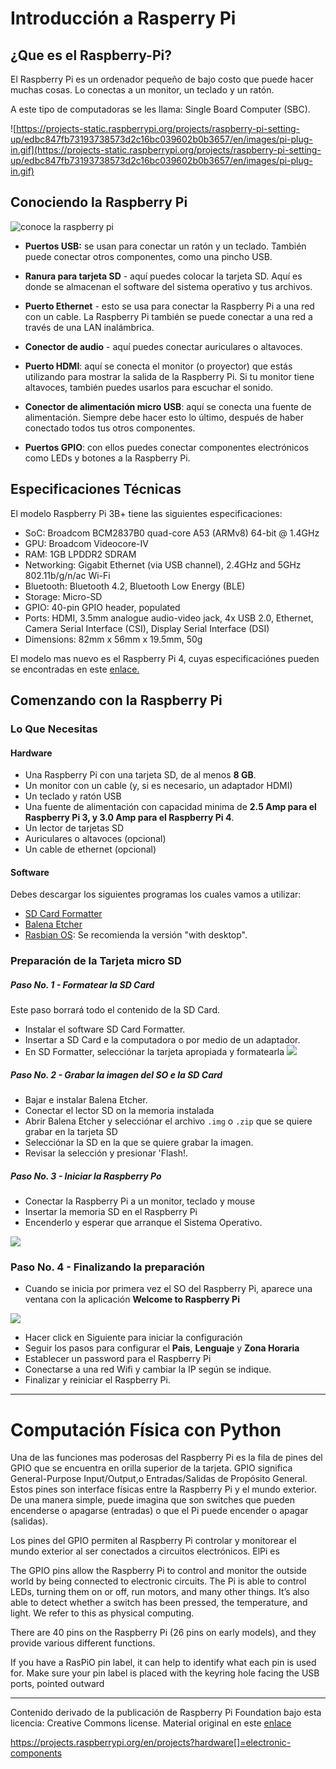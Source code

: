 ﻿# Introducción a Rasperry Pi

## ¿Que es el Raspberry-Pi?

El Raspberry Pi es un ordenador pequeño de bajo costo que puede hacer muchas cosas. Lo conectas a un monitor, un teclado y un ratón.

A este tipo de computadoras se les llama: Single Board Computer (SBC).

![https://projects-static.raspberrypi.org/projects/raspberry-pi-setting-up/edbc847fb73193738573d2c16bc039602b0b3657/en/images/pi-plug-in.gif](https://projects-static.raspberrypi.org/projects/raspberry-pi-setting-up/edbc847fb73193738573d2c16bc039602b0b3657/en/images/pi-plug-in.gif)

## Conociendo la Raspberry Pi

![conoce la raspberry pi](https://projects-static.raspberrypi.org/projects/raspberry-pi-getting-started/265d1b0102bf58bc4b05b87ad3cb7793f5bf9ed7/es-ES/images/pi-labelled-names.png)

* **Puertos USB:** se usan para conectar un ratón y un teclado. También puede conectar otros componentes, como una pincho USB.

* **Ranura para tarjeta SD** - aquí puedes colocar la tarjeta SD. Aquí es donde se almacenan el software del sistema operativo y tus archivos.

* **Puerto Ethernet** - esto se usa para conectar la Raspberry Pi a una red con un cable. La Raspberry Pi también se puede conectar a una red a través de una LAN inalámbrica.

* **Conector de audio** - aquí puedes conectar auriculares o altavoces.

* **Puerto HDMI**: aquí se conecta el monitor (o proyector) que estás utilizando para mostrar la salida de la Raspberry Pi. Si tu monitor tiene altavoces, también puedes usarlos para escuchar el sonido.

* **Conector de alimentación micro USB**: aquí se conecta una fuente de alimentación. Siempre debe hacer esto lo último, después de haber conectado todos tus otros componentes.

* **Puertos GPIO**: con ellos puedes conectar componentes electrónicos como LEDs y botones a la Raspberry Pi.

## Especificaciones Técnicas

El modelo Raspberry Pi 3B+ tiene las siguientes especificaciones:

* SoC: Broadcom BCM2837B0 quad-core A53 (ARMv8) 64-bit @ 1.4GHz
* GPU: Broadcom Videocore-IV
* RAM: 1GB LPDDR2 SDRAM
* Networking: Gigabit Ethernet (via USB channel), 2.4GHz and 5GHz 802.11b/g/n/ac Wi-Fi
* Bluetooth: Bluetooth 4.2, Bluetooth Low Energy (BLE)
* Storage: Micro-SD
* GPIO: 40-pin GPIO header, populated
* Ports: HDMI, 3.5mm analogue audio-video jack, 4x USB 2.0, Ethernet, Camera Serial Interface (CSI), Display Serial Interface (DSI)
* Dimensions: 82mm x 56mm x 19.5mm, 50g

El modelo mas nuevo es el Raspberry Pi 4, cuyas especificaciónes pueden se encontradas en este [enlace.](https://www.raspberrypi.org/products/raspberry-pi-4-model-b/specifications/)


## Comenzando con la Raspberry Pi

### Lo Que Necesitas

#### Hardware

* Una Raspberry Pi con una tarjeta SD, de al menos **8 GB**.	
* Un monitor con un cable (y, si es necesario, un adaptador HDMI)
* Un teclado y ratón USB
* Una fuente de alimentación con capacidad minima de **2.5 Amp para el Raspberry Pi 3, y 3.0 Amp para el Raspberry Pi 4**.
* Un lector de tarjetas SD
* Auriculares o altavoces (opcional)
* Un cable de ethernet (opcional)

#### Software

Debes descargar los siguientes programas los cuales vamos a utilizar:

* [SD Card Formatter](https://www.sdcard.org/downloads/formatter/index.html)
* [Balena Etcher](https://www.balena.io/etcher/)
* [Rasbian OS](https://www.raspberrypi.org/downloads/raspbian/): Se recomienda la versión "with desktop".

### Preparación de la Tarjeta micro SD

##### Paso No. 1 - Formatear la SD Card

Este paso borrará todo el contenido de la SD Card.

* Instalar el software SD Card Formatter.
* Insertar a SD Card e la computadora o por medio de un adaptador.
* En SD Formatter, selecciónar la tarjeta apropiada y formatearla ![](https://projects-static.raspberrypi.org/projects/raspberry-pi-setting-up/edbc847fb73193738573d2c16bc039602b0b3657/en/images/sd_formatter_win_annotated.png)

##### Paso No. 2 - Grabar la imagen del SO e la SD Card

* Bajar e instalar Balena Etcher.
* Conectar el lector SD on la memoria instalada
* Abrir Balena Etcher y selecciónar el archivo `.img` o `.zip` que se quiere grabar en la tarjeta SD
* Selecciónar la SD en la que se quiere grabar la imagen.
* Revisar la selección y presionar 'Flash!.

##### Paso No. 3 - Iniciar la Raspberry Po
* Conectar la Raspberry Pi a un monitor, teclado y mouse
* Insertar la memoria SD en el Raspberry Pi
* Encenderlo y esperar que arranque el Sistema Operativo.

![](https://projects-static.raspberrypi.org/projects/raspberry-pi-setting-up/edbc847fb73193738573d2c16bc039602b0b3657/en/images/pi-desktop.png)

### Paso No. 4 - Finalizando la preparación

* Cuando se inicia por primera vez el SO del Raspberry Pi, aparece una ventana con la aplicación **Welcome to Raspberry Pi**

![](https://projects-static.raspberrypi.org/projects/raspberry-pi-setting-up/edbc847fb73193738573d2c16bc039602b0b3657/en/images/piwiz.gif)

* Hacer click en Siguiente para iniciar la configuración
* Seguir los pasos para configurar el **Pais**, **Lenguaje** y **Zona Horaria**
* Establecer un password para el Raspberry Pi   
* Conectarse a una red Wifi y cambiar la IP según se indique.
* Finalizar y reiniciar el Raspberry Pi.


---
# Computación Física con Python

Una de las funciones mas poderosas del Raspberry Pi es la fila de pines del GPIO que se encuentra en orilla superior  de la tarjeta. GPIO significa General-Purpose Input/Output,o Entradas/Salidas de Propósito General. Estos pines son interface físicas entre la Raspberry Pi y el mundo exterior. De una manera simple, puede imagina que son switches que pueden encenderse o apagarse (entradas) o que el Pi puede encender o apagar (salidas).

Los pines del GPIO permiten al Raspberry Pi controlar y monitorear el mundo exterior al ser conectados a circuitos electrónicos. ElPi es 

The GPIO pins allow the Raspberry Pi to control and monitor the outside world by being connected to electronic circuits. The Pi is able to control LEDs, turning them on or off, run motors, and many other things. It’s also able to detect whether a switch has been pressed, the temperature, and light. We refer to this as physical computing.

There are 40 pins on the Raspberry Pi (26 pins on early models), and they provide various different functions.

If you have a RasPiO pin label, it can help to identify what each pin is used for. Make sure your pin label is placed with the keyring hole facing the USB ports, pointed outward


---


Contenido derivado de la publicación de Raspberry Pi Foundation bajo esta licencia: Creative Commons license. Material original en este [enlace](https://projects.raspberrypi.org/en/projects/raspberry-pi-setting-up)

https://projects.raspberrypi.org/en/projects?hardware[]=electronic-components